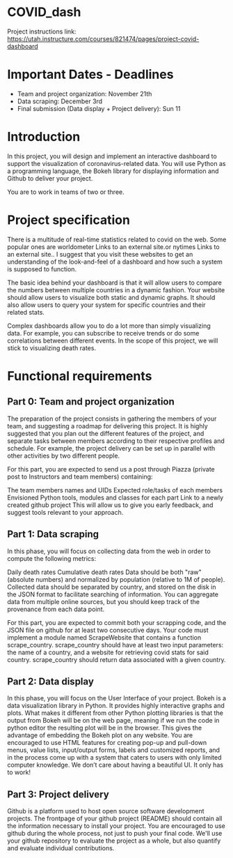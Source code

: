 # COVID_dash

Project instructions link: https://utah.instructure.com/courses/821474/pages/project-covid-dashboard

# Important Dates - Deadlines
* Team and project organization: November 21th
* Data scraping: December 3rd
* Final submission (Data display + Project delivery): Sun 11

# Introduction
In this project, you will design and implement an interactive dashboard to support the visualization of coronavirus-related data. You will use Python as a programming language, the Bokeh library for displaying information and Github to deliver your project.

You are to work in teams of two or three.

# Project specification
There is a multitude of real-time statistics related to covid on the web. Some popular ones are worldometer Links to an external site.or nytimes Links to an external site.. I suggest that you visit these websites to get an understanding of the look-and-feel of a dashboard and how such a system is supposed to function.

The basic idea behind your dashboard is that it will allow users to compare the numbers between multiple countries in a dynamic fashion. Your website should allow users to visualize both static and dynamic graphs. It should also allow users to query your system for specific countries and their related stats.

Complex dashboards allow you to do a lot more than simply visualizing data. For example, you can subscribe to receive trends or do some correlations between different events. In the scope of this project, we will stick to visualizing death rates.

# Functional requirements
## Part 0: Team and project organization
The preparation of the project consists in gathering the members of your team, and suggesting a roadmap for delivering this project. It is highly suggested that you plan out the different features of the project, and separate tasks between members according to their respective profiles and schedule. For example, the project delivery can be set up in parallel with other activities by two different people. 

For this part, you are expected to send us a post through Piazza (private post to Instructors and team members) containing:

The team members names and UIDs
Expected role/tasks of each members
Envisioned Python tools, modules and classes for each part
Link to a newly created github project
This will allow us to give you early feedback, and suggest tools relevant to your approach.

## Part 1: Data scraping
In this phase, you will focus on collecting data from the web in order to compute the following metrics:

Daily death rates
Cumulative death rates
Data should be both "raw" (absolute numbers) and normalized by population (relative to 1M of people). Collected data should be separated by country, and stored on the disk in the JSON format to facilitate searching of information. You can aggregate data from multiple online sources, but you should keep track of the provenance from each data point.

For this part, you are expected to commit both your scrapping code, and the JSON file on github for at least two consecutive days. Your code must implement a module named ScrapeWebsite that contains a function scrape_country. scrape_country should have at least two input parameters: the name of a country, and a website for retrieving covid stats for said country. scrape_country should return data associated with a given country.

## Part 2: Data display
In this phase, you will focus on the User Interface of your project. Bokeh is a data visualization library in Python. It provides highly interactive graphs and plots. What makes it different from other Python plotting libraries is that the output from Bokeh will be on the web page, meaning if we run the code in python editor the resulting plot will be in the browser. This gives the advantage of embedding the Bokeh plot on any website. You are encouraged to use HTML features for creating pop-up and pull-down menus, value lists, input/output forms, labels and customized reports, and in the process come up with a system that caters to users with only limited computer knowledge. We don’t care about having a beautiful UI. It only has to work!

## Part 3: Project delivery
Github is a platform used to host open source software development projects. The frontpage of your github project (README) should contain all the information necessary to install your project. You are encouraged to use github during the whole process, not just to push your final code. We'll use your github repository to evaluate the project as a whole, but also quantify and evaluate individual contributions.
